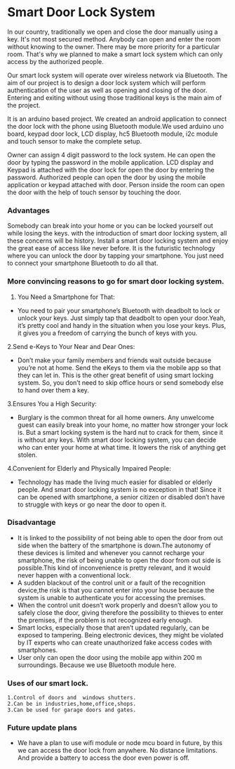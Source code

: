 # Smart Door Lock System

In our country, traditionally we open and close the door manually using a key. It's not most secured method. Anybody can open and enter the room without knowing to the owner. There may be more priority for a particular room. That's why we planned to make a smart lock system which can only access by the authorized people. 

Our smart lock system will operate over wireless network via Bluetooth. The aim of our project is to design a door lock system which will perform authentication of the user as well as opening and closing of the door. Entering and exiting without using those traditional keys is the main aim of the project.

It is an arduino based project. We created an android application to connect the door lock with the phone using Bluetooth module.We used arduino uno board,  keypad door lock,  LCD display, hc5 Bluetooth module, i2c module and touch sensor to make the complete setup. 

Owner can assign 4 digit password to the lock system. He can open the door by typing the password in the mobile application. LCD display and Keypad is attached with the door lock for open the door by entering the password. Authorized people can open the door by using the mobile application or keypad attached with door. Person inside the room can open the door with the help of touch sensor by touching the door.

### **Advantages**

Somebody can break into your home or you can be locked yourself out while losing the keys.  with the introduction of smart door locking system, all these concerns will be history.  Install a smart door locking system and enjoy the great ease of access like never before. It is the futuristic technology where you can unlock the door by tapping your smartphone. You just need to connect your smartphone Bluetooth to do all that. 

### **More convincing reasons to go for smart door locking system.**

1. You Need a Smartphone for That:
- You need to pair your smartphone’s Bluetooth with deadbolt to lock or unlock your keys. Just simply tap that deadbolt to open your door.Yeah, it’s pretty cool and handy in the situation when you lose your keys. Plus, it gives you a freedom of carrying the bunch of keys with you.

2.Send e-Keys to Your Near and Dear Ones:
- Don’t make your family members and friends wait outside because you’re not at home. Send the eKeys to them via the mobile app so that they can let in. This is the other great benefit of using smart locking system. So, you don’t need to skip office hours or send somebody else to hand over them a key.

3.Ensures You a High Security:
- Burglary is the common threat for all home owners. Any unwelcome guest can easily break into your home, no matter how stronger your lock is. But a smart locking system is the hard nut to crack for them, since it is without any keys. With smart door locking system, you can decide who can enter your home at what time. It lowers the risk of anything get stolen.

4.Convenient for Elderly and Physically Impaired People:
- Technology has made the living much easier for disabled or elderly people. And smart door locking system is no exception in that! Since it can be opened with smartphone, a senior citizen or disabled don’t have to struggle with keys or go near the door to open it.

### **Disadvantage** 

- It is linked to the possibility of not being able to open the door from out side when the battery of the smartphone is down.The autonomy of these devices is limited and whenever you cannot recharge your smartphone, the risk of being unable to open the door from out side  is possible.This kind of inconvenience is pretty relevant, and it would never happen with a conventional lock.
- A sudden blackout of the control unit or a fault of the recognition device,the risk is that you cannot enter into your house because the system is unable to authenticate you for accessing the premises.
-  When the control unit doesn’t work properly and doesn’t allow you to safely close the door, giving therefore the possibility to thieves to enter the premises, if the problem is not recognized early enough.
- Smart locks, especially those that aren’t updated regularly, can be exposed to tampering. Being electronic devices, they might be violated by IT experts who can create unauthorized fake access codes with smartphones.
- User only can open the door using the mobile app within 200 m surroundings. Because we use Bluetooth module here.

### **Uses of our smart lock.** 
    1.Control of doors and  windows shutters. 
    2.Can be in industries,home,office,shops.
    3.Can be used for garage doors and gates.

### **Future update plans**

- We have a plan to use wifi module or node mcu board in  future, by this we can access the door lock from anywhere. No distance limitations.
And provide a battery to access the door even power is off. 


